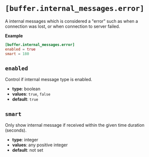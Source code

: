 # `[buffer.internal_messages.error]`

A internal messages which is considered a "error" such as when a connection was lost, or when connection to server failed.

**Example**

```toml
[buffer.internal_messages.error]
enabled = true
smart = 180
```

## `enabled`

Control if internal message type is enabled.

- **type**: boolean
- **values**: `true`, `false`
- **default**: `true`

## `smart`

Only show internal message if received within the given time duration (seconds).

- **type**: integer
- **values**: any positive integer
- **default**: not set
